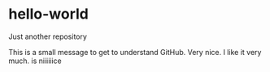 # hello-world
Just another repository

This is a small message to get to understand GitHub. Very nice. I like it very much. is niiiiiice
